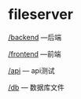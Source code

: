 # fileserver

[/backend](https://www.github.com/zzy0302/fileserver/tree/master/backend) —后端

[/frontend](https://www.github.com/zzy0302/fileserver/tree/master/frontend) —前端

[/api](https://www.github.com/zzy0302/fileserver/tree/master/api) — api测试

[/db](https://www.github.com/zzy0302/fileserver/tree/master/db) — 数据库文件

